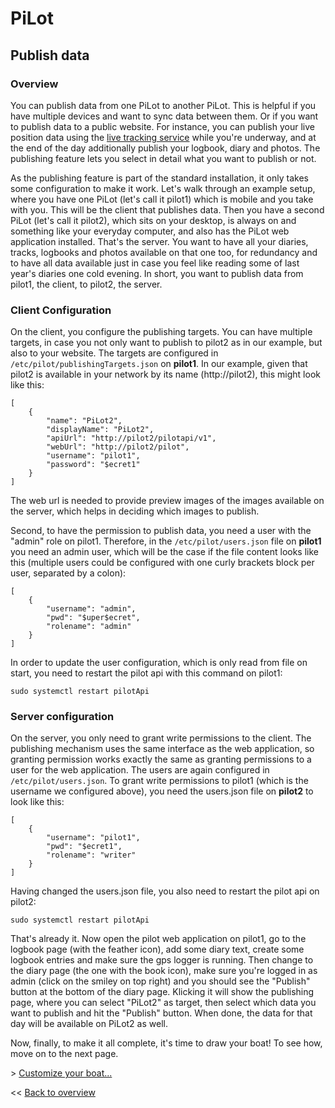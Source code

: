 # PiLot
## Publish data

### Overview
You can publish data from one PiLot to another PiLot. This is helpful if you have multiple devices and want to sync data between them. Or if you want to publish data to a public website. For instance, you can publish your live position data using the [live tracking service](livetracking.md) while you're underway, and at the end of the day additionally publish your logbook, diary and photos. The publishing feature lets you select in detail what you want to publish or not.

As the publishing feature is part of the standard installation, it only takes some configuration to make it work. Let's walk through an example setup, where you have one PiLot (let's call it pilot1) which is mobile and you take with you. This will be the client that publishes data. Then you have a second PiLot (let's call it pilot2), which sits on your desktop, is always on and something like your everyday computer, and also has the PiLot web application installed. That's the server. You want to have all your diaries, tracks, logbooks and photos available on that one too, for redundancy and to have all data available just in case you feel like reading some of last year's diaries one cold evening. In short, you want to publish data from pilot1, the client, to pilot2, the server.

### Client Configuration
On the client, you configure the publishing targets. You can have multiple targets, in case you not only want to publish to pilot2 as in our example, but also to your website. The targets are configured in `/etc/pilot/publishingTargets.json` on **pilot1**. In our example, given that pilot2 is available in your network by its name (http://pilot2), this might look like this:

```
[
	{
		"name": "PiLot2",
		"displayName": "PiLot2",
		"apiUrl": "http://pilot2/pilotapi/v1",
		"webUrl": "http://pilot2/pilot",
		"username": "pilot1",
		"password": "$ecret1"
	}
] 
```

The web url is needed to provide preview images of the images available on the server, which helps in deciding which images to publish.

Second, to have the permission to publish data, you need a user with the "admin" role on pilot1. Therefore, in the `/etc/pilot/users.json` file on **pilot1** you need an admin user, which will be the case if the file content looks like this (multiple users could be configured with one curly brackets block per user, separated by a colon):

```
[
	{
		"username": "admin",
		"pwd": "$uper$ecret",
		"rolename": "admin"
	}
]
```
In order to update the user configuration, which is only read from file on start, you need to restart the pilot api with this command on pilot1:
```
sudo systemctl restart pilotApi
```

### Server configuration
On the server, you only need to grant write permissions to the client. The publishing mechanism uses the same interface as the web application, so granting permission works exactly the same as granting permissions to a user for the web application. The users are again configured in `/etc/pilot/users.json`. To grant write permissions to pilot1 (which is the username we configured above), you need the users.json file on **pilot2** to look like this:
```
[
	{
		"username": "pilot1",
		"pwd": "$ecret1",
		"rolename": "writer"
	}
]
```

Having changed the users.json file, you also need to restart the pilot api on pilot2:
```
sudo systemctl restart pilotApi
```

That's already it. Now open the pilot web application on pilot1, go to the logbook page (with the feather icon), add some diary text, create some logbook entries and make sure the gps logger is running. Then change to the diary page (the one with the book icon), make sure you're logged in as admin (click on the smiley on top right) and you should see the "Publish" button at the bottom of the diary page. Klicking it will show the publishing page, where you can select "PiLot2" as target, then select which data you want to publish and hit the "Publish" button. When done, the data for that day will be available on PiLot2 as well.

Now, finally, to make it all complete, it's time to draw your boat! To see how, move on to the next page.

\> [Customize your boat...](boat.md)

<< [Back to overview](user.md)
